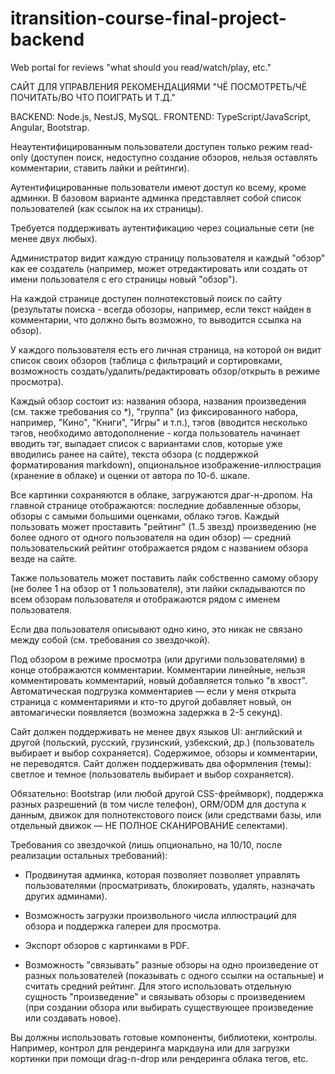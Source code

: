# itransition-course-final-project-backend

Web portal for reviews "what should you read/watch/play, etc."

САЙТ ДЛЯ УПРАВЛЕНИЯ РЕКОМЕНДАЦИЯМИ "ЧЁ ПОСМОТРЕТЬ/ЧЁ ПОЧИТАТЬ/ВО ЧТО ПОИГРАТЬ И Т.Д."

BACKEND: Node.js, NestJS, MySQL.
FRONTEND: TypeScript/JavaScript, Angular, Bootstrap.

Неаутентифицированным пользователи доступен только режим read-only (доступен поиск, недоступно создание обзоров, нельзя оставлять комментарии, ставить лайки и рейтинги).

Аутентифицированные пользователи имеют доступ ко всему, кроме админки. В базовом варианте админка представляет собой список пользователей (как ссылок на их страницы).

Требуется поддерживать аутентификацию через социальные сети (не менее двух любых).

Администратор видит каждую страницу пользователя и каждый "обзор" как ее создатель (например, может отредактировать или создать от имени пользователя с его страницы новый "обзор").

На каждой странице доступен полнотекстовый поиск по сайту (результаты поиска - всегда обозоры, например, если текст найден в комментарии, что должно быть возможно, то выводится ссылка на обзор).

У каждого пользователя есть его личная страница, на которой он видит список своих обзоров (таблица с фильтраций и сортировками, возможность создать/удалить/редактировать обзор/открыть в режиме просмотра).

Каждый обзор состоит из: названия обзора, названия произведения (см. также требования со \*), "группа" (из фиксированного набора, например, "Кино", "Книги", "Игры" и т.п.), тэгов (вводится несколько тэгов, необходимо автодополнение - когда пользователь начинает вводить тэг, выпадает список с вариантами слов, которые уже вводились ранее на сайте), текста обзора (с поддержкой форматирования markdown), опциональное изображение-иллюстрация (хранение в облаке) и оценки от автора по 10-б. шкале.

Все картинки сохраняются в облаке, загружаются драг-н-дропом.
На главной странице отображаются: последние добавленные обзоры, обзоры с самыми большими оценками, облако тэгов.
Каждый пользовать может проставить "рейтинг" (1..5 звезд) произведению (не более одного от одного пользователя на один обзор) — средний пользовательский рейтинг отображается рядом с названием обзора везде на сайте.

Также пользователь может поставить лайк собственно самому обзору (не более 1 на обзор от 1 пользователя), эти лайки складываются по всем обзорам пользователя и отображаются рядом с именем пользователя.

Если два пользователя описывают одно кино, это никак не связано между собой (см. требования со звездочкой).

Под обзором в режиме просмотра (или другими пользователями) в конце отображаются комментарии. Комментарии линейные, нельзя комментировать комментарий, новый добавляется только "в хвост". Автоматическая подгрузка комментариев — если у меня открыта страница с комментариями и кто-то другой добавляет новый, он автомагически появляется (возможна задержка в 2-5 секунд).

Сайт должен поддерживать не менее двух языков UI: английский и другой (польский, русский, грузинский, узбекский, др.) (пользователь выбирает и выбор сохраняется). Содержимое, обзоры и комментарии, не переводятся. Сайт должен поддерживать два оформления (темы): светлое и темное (пользователь выбирает и выбор сохраняется).

Обязательно: Bootstrap (или любой другой CSS-фреймворк), поддержка разных разрешений (в том числе телефон), ORM/ODM для доступа к данным, движок для полнотекстового поиск (или средствами базы, или отдельный движок — НЕ ПОЛНОЕ СКАНИРОВАНИЕ селектами).

Требования со звездочкой (лишь опционально, на 10/10, после реализации остальных требований):

- Продвинутая админка, которая позволяет позволяет управлять пользователями (просматривать, блокировать, удалять, назначать других админами).

- Возможность загрузки произвольного числа иллюстраций для обзора и поддержка галереи для просмотра.

- Экспорт обзоров с картинками в PDF.

- Возможность "связывать" разные обзоры на одно произведение от разных пользователей (показывать с одного ссылки на остальные) и считать средний рейтинг. Для этого использовать отдельную сущность "произведение" и связывать обзоры с произведением (при создании обзора или выбирать существующее произведение или создавать новое).

Вы должны использовать готовые компоненты, библиотеки, контролы. Например, контрол для рендеринга маркдауна или для загрузки кортинки при помощи drag-n-drop или рендеринга облака тегов, etc.
